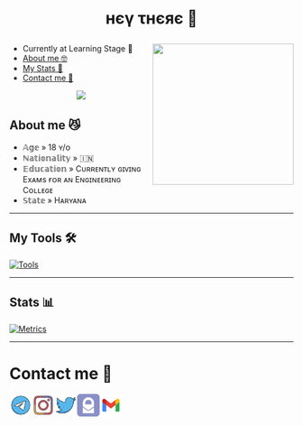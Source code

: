 <h1><p align='Middle'>нєγ τнєяє 👋</p></h1>

<a href="https://github.com/madboy482">
  <img align="right" src="https://i.imgflip.com/7glmq9.gif" height=250 width=250/>
</a>

- Currently at Learning Stage 🤠
- [About me 🤓](#about-me-)
- [My Stats 🤧](#stats-)
- [Contact me 🥱](#contact-me-)

<a href="https://github.com/madboy482">
  <p align="middle"><img src="https://komarev.com/ghpvc/?username=madboy482&label=My%20Profile%20Views&color=brightgreen&style=plastic" width=160>
  </p>
</a>
  
## About me 😼
- 𝔸𝕘𝕖 » 18 ʏ/ᴏ
- ℕ𝕒𝕥𝕚𝕠𝕟𝕒𝕝𝕚𝕥𝕪 » 🇮🇳
- 𝔼𝕕𝕦𝕔𝕒𝕥𝕚𝕠𝕟 » Cᴜʀʀᴇɴᴛʟʏ ɢɪᴠɪɴɢ Exᴀᴍs ғᴏʀ ᴀɴ Eɴɢɪɴᴇᴇʀɪɴɢ Cᴏʟʟᴇɢᴇ
- 𝕊𝕥𝕒𝕥𝕖 » Hᴀʀʏᴀɴᴀ

---

## My Tools 🛠️
[![Tools](https://skillicons.dev/icons?i=py,github,git,heroku,bash,arduino,redis,mongodb,postgres,mysql,firebase,atom,aws,azure,gitlab,visualstudio,vscode,powershell&perline=9)](https://github.com/madboy482)

---

## Stats 📊
[![Metrics](https://metrics.lecoq.io/madboy482?template=classic&isocalendar=1&languages=1&habits=1&followup=1&achievements=1&lines=1&base=header%2C%20activity%2C%20community%2C%20repositories%2C%20metadata&base.indepth=false&base.hireable=false&base.skip=false&isocalendar=false&isocalendar.duration=half-year&languages=false&languages.limit=8&languages.threshold=0%25&languages.other=false&languages.colors=github&languages.sections=most-used&languages.indepth=false&languages.analysis.timeout=15&languages.analysis.timeout.repositories=7.5&languages.categories=markup%2C%20programming&languages.recent.categories=markup%2C%20programming&languages.recent.load=300&languages.recent.days=14&lines=false&lines.sections=base&lines.repositories.limit=4&lines.history.limit=1&habits=false&habits.from=200&habits.days=14&habits.facts=true&habits.charts=false&habits.charts.type=classic&habits.trim=false&habits.languages.limit=8&habits.languages.threshold=0%25&followup=false&followup.sections=repositories&followup.indepth=false&followup.archived=true&achievements=false&achievements.threshold=C&achievements.secrets=true&achievements.display=detailed&achievements.limit=0&config.timezone=Asia%2FCalcutta)](https://github.com/madboy482)

---

# Contact me 🤝
<a href="https://telegram.dog/Invictus_MadBoi" class="padded"><img align="left" alt="madboy482" width="40px" src="./MadBoi/icon/telegram.svg" /></a>
<a href="https://instagram.com/phoenix_madboi" class="padded"><img align="left" alt="madboy482" width="40px" src="./MadBoi/icon/instagram.svg" /></a> 
<a href="https://twitter.com/madboy482" class="padded"><img align="left" alt="madboy482" width="40px" src="./MadBoi/icon/twitter.svg" /></a>
<a href="mailto:madboy482@proton.me" class="padded"><img align="left" alt="madboy482" width="40px" src="./MadBoi/icon/protonmail.svg" /></a>
<a href="mailto:invictusmadboy482@gmail.com" class="padded"><img align="left" alt="madboy482" width="40px" src="./MadBoi/icon/gmail.svg" /></a>
</br>
